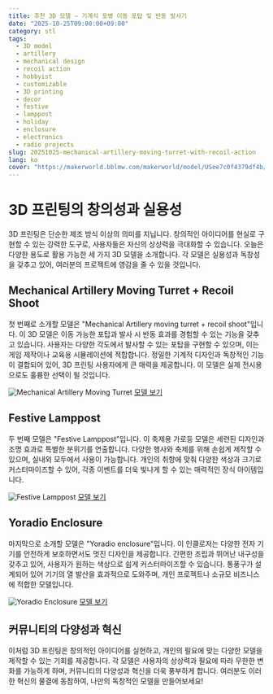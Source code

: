 ```yaml
---
title: 추천 3D 모델 – 기계식 포병 이동 포탑 및 반동 발사기
date: "2025-10-25T09:00:00+09:00"
category: stl
tags:
  - 3D model
  - artillery
  - mechanical design
  - recoil action
  - hobbyist
  - customizable
  - 3D printing
  - decor
  - festive
  - lamppost
  - holiday
  - enclosure
  - electronics
  - radio projects
slug: 20251025-mechanical-artillery-moving-turret-with-recoil-action
lang: ko
cover: "https://makerworld.bblmw.com/makerworld/model/USee7c0f4379df4b/design/2025-10-27_aca48e5e17721.gif"
---
```


# 3D 프린팅의 창의성과 실용성

3D 프린팅은 단순한 제조 방식 이상의 의미를 지닙니다. 창의적인 아이디어를 현실로 구현할 수 있는 강력한 도구로, 사용자들은 자신의 상상력을 극대화할 수 있습니다. 오늘은 다양한 용도로 활용 가능한 세 가지 3D 모델을 소개합니다. 각 모델은 실용성과 독창성을 갖추고 있어, 여러분의 프로젝트에 영감을 줄 수 있을 것입니다.

## Mechanical Artillery Moving Turret + Recoil Shoot

첫 번째로 소개할 모델은 "Mechanical Artillery moving turret + recoil shoot"입니다. 이 3D 모델은 이동 가능한 포탑과 발사 시 반동 효과를 경험할 수 있는 기능을 갖추고 있습니다. 사용자는 다양한 각도에서 발사할 수 있는 포탑을 구현할 수 있으며, 이는 게임 제작이나 교육용 시뮬레이션에 적합합니다. 정밀한 기계적 디자인과 독창적인 기능이 결합되어 있어, 3D 프린팅 사용자에게 큰 매력을 제공합니다. 이 모델은 실제 전시용으로도 훌륭한 선택이 될 것입니다.

![Mechanical Artillery Moving Turret](https://makerworld.bblmw.com/makerworld/model/USee7c0f4379df4b/design/2025-10-27_aca48e5e17721.gif)
[모델 보기](https://makerworld.com/en/models/1923491-mechanical-artillery-moving-turret-recoil-shoot)

## Festive Lamppost

두 번째 모델은 "Festive Lamppost"입니다. 이 축제용 가로등 모델은 세련된 디자인과 조명 효과로 특별한 분위기를 연출합니다. 다양한 행사와 축제를 위해 손쉽게 제작할 수 있으며, 실내외 모두에서 사용이 가능합니다. 개인의 취향에 맞춰 다양한 색상과 크기로 커스터마이즈할 수 있어, 각종 이벤트를 더욱 빛나게 할 수 있는 매력적인 장식 아이템입니다.

![Festive Lamppost](https://makerworld.bblmw.com/makerworld/model/USdf154f6f0544bd/design/2025-10-25_a791080169fd7.jpg)
[모델 보기](https://makerworld.com/en/models/1924523-festive-lamppost)

## Yoradio Enclosure

마지막으로 소개할 모델은 "Yoradio enclosure"입니다. 이 인클로저는 다양한 전자 기기를 안전하게 보호하면서도 멋진 디자인을 제공합니다. 간편한 조립과 뛰어난 내구성을 갖추고 있어, 사용자가 원하는 색상으로 쉽게 커스터마이즈할 수 있습니다. 통풍구가 설계되어 있어 기기의 열 발산을 효과적으로 도와주며, 개인 프로젝트나 소규모 비즈니스에 적합한 모델입니다.

![Yoradio Enclosure](https://makerworld.bblmw.com/makerworld/model/US8350f1591ef890/design/2025-10-25_5d71fd08328018.jpg)
[모델 보기](https://makerworld.com/en/models/1924865-yoradio-enclosure)

## 커뮤니티의 다양성과 혁신

이처럼 3D 프린팅은 창의적인 아이디어를 실현하고, 개인의 필요에 맞는 다양한 모델을 제작할 수 있는 기회를 제공합니다. 각 모델은 사용자의 상상력과 필요에 따라 무한한 변화를 가능하게 하며, 커뮤니티의 다양성과 혁신을 더욱 풍부하게 합니다. 여러분도 이러한 혁신의 물결에 동참하여, 나만의 독창적인 모델을 만들어보세요!